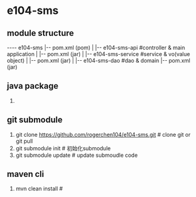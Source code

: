 # e104-sms 
## module structure
---- e104-sms
             |-- pom.xml (pom)
             |
             |-- e104-sms-api #controller & main application
             |        |-- pom.xml (jar)
             |
             |-- e104-sms-service #service & vo(value object)
             |        |-- pom.xml (jar)
             |
             |-- e104-sms-dao   #dao & domain
                      |-- pom.xml (jar)
             
             
## java package
1.  
## git submodule 
1.  git clone https://github.com/rogerchen104/e104-sms.git # clone git or git pull
2.  git submodule init # 初始化submodule
3.  git submodule update # update submoudle code

## maven cli
1.  mvn clean install #

